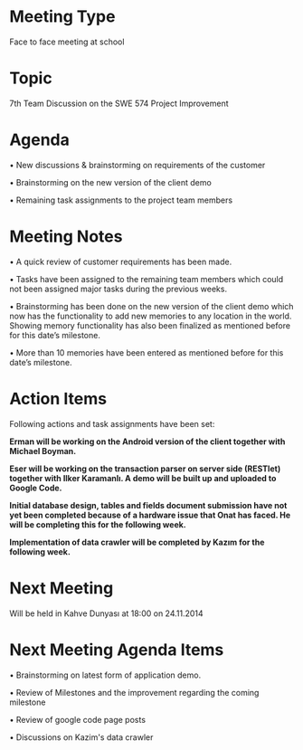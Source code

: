 # Meeting Type #

Face to face meeting at school

# Topic #
7th Team Discussion on the SWE 574 Project Improvement

# Agenda #
•  New discussions & brainstorming on requirements of the customer

•  Brainstorming on the new version of the client demo

•  Remaining task assignments to the project team members

# Meeting Notes #
•  A quick review of customer requirements has been made.

•  Tasks have been assigned to the remaining team members which could not been assigned  major tasks during the previous weeks.

•  Brainstorming has been done on the new version of the client demo which now has the functionality to add new memories to any location in the world.  Showing memory functionality has also been finalized as mentioned before for this date’s milestone.

• More than 10 memories have been entered as mentioned before for this date’s milestone.

# Action Items #
Following actions and task assignments have been set:

**Erman will be working on the Android version of the client together with Michael Boyman.**

**Eser will be working  on the transaction parser on server side (RESTlet) together with Ilker Karamanlı.   A demo will be built up and  uploaded to Google Code.**

**Initial database design, tables and fields document submission have not yet been completed because of a hardware issue that Onat has faced.  He will be completing this for the following week.**

**Implementation of data crawler will be completed by Kazım for the following week.**

# Next Meeting #
Will be held in Kahve Dunyası at 18:00 on 24.11.2014

# Next Meeting Agenda Items #
• Brainstorming on latest form of application demo.

• Review of Milestones and the improvement regarding the coming milestone

• Review of google code page posts

• Discussions on Kazim's data crawler